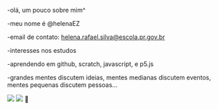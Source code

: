 -olá, um pouco sobre mim^

-meu nome é @helenaEZ

-email de contato: helena.rafael.silva@escola.pr.gov.br

-interesses nos estudos

-aprendendo em github, scratch, javascript, e p5.js

-grandes mentes discutem ideias, mentes medianas discutem eventos, mentes pequenas discutem pessoas...

![](https://img.shields.io/badge/Scratch-4D97FF?style=for-the-badge&logo=Scratch&logoColor=white)
![](https://img.shields.io/badge/JavaScript-323330?style=for-the-badge&logo=javascript&logoColor=F7DF1E)
🤖
